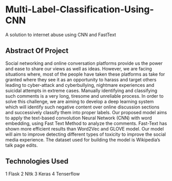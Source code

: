 # Multi-Label-Classification-Using-CNN
A solution to internet abuse using CNN and FastText

## Abstract Of Project
Social networking and online conversation platforms provide us the power and ease to share our
views as well as ideas. However, we are facing situations where, most of the people have taken these platforms as
take for granted where they see it as an opportunity to harass and target others leading to cyber-attack and cyberbullying, nightmare experiences and suicidal attempts in extreme cases. Manually identifying and classifying
such comments is a very long, tiresome and unreliable process. In order to solve this challenge, we are aiming to
develop a deep learning system which will identify such negative content over online discussion sections and
successively classify them into proper labels. Our proposed model aims to apply the text-based convolution
Neural Network (CNN) with word embedding, using Fast Text Method to analyze the comments. Fast-Text has
shown more efficient results than Word2Vec and GLOVE model. Our model will aim to improve detecting
different types of toxicity to improve the social media experience. The dataset used for building the model is
Wikipedia’s talk page edits. 

## Technologies Used
1 Flask
2 Nltk
3 Keras
4 Tenserflow

